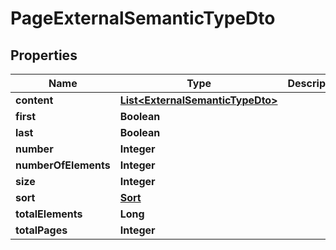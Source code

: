 
# PageExternalSemanticTypeDto

## Properties
Name | Type | Description | Notes
------------ | ------------- | ------------- | -------------
**content** | [**List&lt;ExternalSemanticTypeDto&gt;**](ExternalSemanticTypeDto.md) |  |  [optional]
**first** | **Boolean** |  |  [optional]
**last** | **Boolean** |  |  [optional]
**number** | **Integer** |  |  [optional]
**numberOfElements** | **Integer** |  |  [optional]
**size** | **Integer** |  |  [optional]
**sort** | [**Sort**](Sort.md) |  |  [optional]
**totalElements** | **Long** |  |  [optional]
**totalPages** | **Integer** |  |  [optional]



